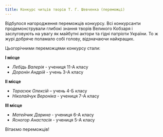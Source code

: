 ```yaml
---
title: Конкурс читців творів Т. Г. Шевченка (переможці)
---
```


Відбулося нагородження переможців конкурсу. Всі конкурсанти продемонстрували глибокі знання творів Великого Кобзаря і заслуговують на увагу як майбутні актори та гідні патріоти України. То ж журі добряче поламало собі голову, відзначаючи найкращих.

Цьогорічними переможцями конкурсу стали:

**І місце**

- _Лебідь Валерія_ - учениця 11-А класу
- _Доронін Андрій_ - учень 3-А класу

**ІІ місце**

- _Тарасюк Олексій_ – учень 4-Б класу
- _Ніколайчук Вероніка_ - учениця 7-А класу

**ІІІ місце**

- _Матейчик Дарина_ - учениця 6-А класу
- _Ясногор Анастасія_ - учениця 5-А класу

Вітаємо переможців!

<slideshow id="72157649110915496"></slideshow>
